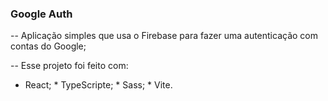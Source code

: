 ### Google Auth ###

-- Aplicação simples que usa o Firebase para fazer uma autenticação com contas do Google;

-- Esse projeto foi feito com: 
   
   * React; 
    * TypeScripte;
    * Sass;
    * Vite.
